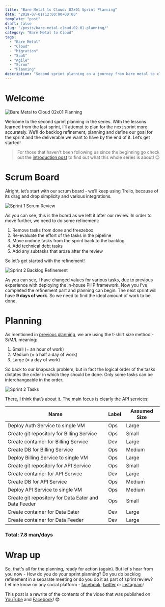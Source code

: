 ```yaml
---
title: "Bare Metal to Cloud: 02x01 Sprint Planning"
date: "2019-07-01T12:00:00+00:00"
template: "post"
draft: false
slug: "/posts/bare-metal-cloud-02-01-planning/"
category: "Bare Metal to Cloud"
tags:
  - "Bare Metal"
  - "Cloud"
  - "Migration"
  - "SaaS"
  - "Agile"
  - "Scrum"
  - "Planning"
description: "Second sprint planning on a journey from bare metal to cloud."
---
```


# Welcome

![Bare Metal to Cloud 02x01 Planning](/media/bm2c/02-01-thumbnail.jpg)

Welcome to the second sprint planning in the series. With the lessons learned from the last sprint, I’ll attempt to plan for the next sprint more accurately. We’ll do backlog refinement, planning and define our goal for the sprint and the deliverable we want to have by the end of it. Let’s get started!

> For those that haven't been following us since the beginning go check out the [introduction post](https://www.pixeesoft.blog/posts/bare-metal-cloud-intro/) to find out what this whole series is about! 😉

# Scrum Board

Alright, let’s start with our scrum board - we’ll keep using Trello, because of its drag and drop simplicity and various integrations.

![Sprint 1 Scrum Review](/media/bm2c/01-05-sprint.jpg)

As you can see, this is the board as we left it after our review. In order to move further, we need to do some refinement: 

1. Remove tasks from done and freezebox
2. Re-evaluate the effort of the tasks in the pipeline
3. Move undone tasks from the sprint back to the backlog
4. Add technical debt tasks
5. Add any subtasks that arose after the review

So let’s get started with the refinement!

![Sprint 2 Backlog Refinement](/media/bm2c/02-01-refinement.jpg)

As you can see, I have changed values for various tasks, due to previous experience with deploying the in-house PHP framework. Now you I’ve completed the refinement part and planning can begin. The next sprint will have **9 days of work**. So we need to find the ideal amount of work to be done. 

# Planning

As mentioned in [previous planning](https://www.pixeesoft.blog/posts/bare-metal-cloud-01-01-planning/), we are using the t-shirt size method - S/M/L meaning:

1. Small (= an hour of work)
2. Medium (= a half a day of work)
3. Large (= a day of work)

So back to our knapsack problem, but in fact the logical order of the tasks dictates the order in which they should be done. Only some tasks can be interchangeable in the order.

![Sprint 2 Tasks](/media/bm2c/02-01-tasks.jpg)

There, I think that’s about it. The main focus is clearly the API services:

| Name                                                 | Label | Assumed Size |
|------------------------------------------------------|-------|--------------|
| Deploy Auth Service to single VM                     | Ops   | Large        |
| Create git repository for Billing Service            | Ops   | Small        |
| Create container for Billing Service                 | Dev   | Large        |
| Create DB for Billing Service                        | Ops   | Medium       |
| Deploy Billing Service to single VM                  | Ops   | Large        |
| Create git repository for API Service                | Ops   | Small        |
| Create container for API Service                     | Dev   | Large        |
| Create DB for API Service                            | Ops   | Medium       |
| Deploy API Service to single VM                      | Ops   | Medium       |
| Create git repository for Data Eater and Data Feeder | Ops   | Small        |
| Create container for Data Eater                      | Dev   | Large        |
| Create container for Data Feeder                     | Dev   | Large        |

### Total: 7.8 man/days

# Wrap up

So, that's all for the planning, ready for action (again). But let's hear from you now - How do you do your sprint planning? Do you do backlog refinement in a separate meeting or do you do it as part of sprint review? Let me know on any social platform - [facebook](https://www.facebook.com/pixeesoft), [twitter](https://www.twitter.com/pixeesoft) or [instagram](https://www.instagram.com/pixeesoft)!

This post is a rewrite of the contents of the video that was published on [YouTube](https://www.youtube.com/watch?v=P1SXPjV39M0) and [Facebook](https://www.facebook.com/pixeesoft/videos/431709654337708)! 😎

